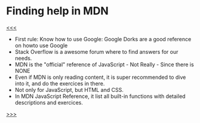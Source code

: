 # Finding help in MDN

[<<<](./03.04_README.md)

- First rule: Know how to use Google: Google Dorks are a good reference on howto use Google
- Stack Overflow is a awesome forum where to find answers for our needs.
- MDN is the "official" reference of JavaScript - Not Really - Since there is NONE
- Even if MDN is only reading content, it is super recommended to dive into it, and do the exercices in there. 
- Not only for JavaScript, but HTML and CSS.
- In MDN JavaScript Reference, it list all built-in functions with detailed descriptions and exercices. 

[>>>](./03.06_README.md)
